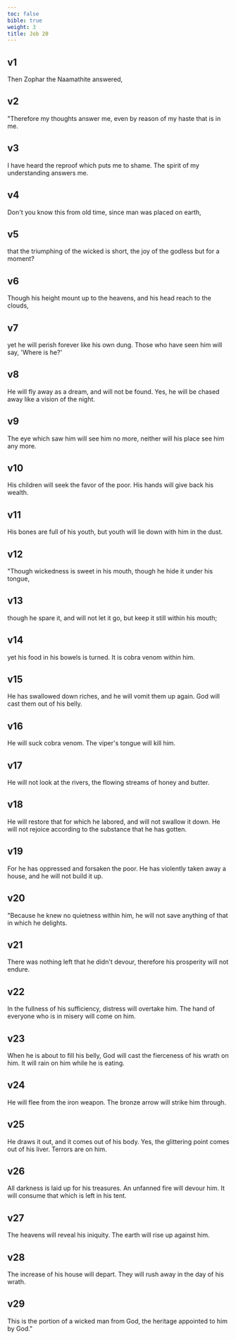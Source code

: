 ```yaml
---
toc: false
bible: true
weight: 3
title: Job 20
---
```




## v1 
Then Zophar the Naamathite answered, 

## v2 
"Therefore my thoughts answer me, even by reason of my haste that is in me. 

## v3 
I have heard the reproof which puts me to shame. The spirit of my understanding answers me. 

## v4 
Don't you know this from old time, since man was placed on earth, 

## v5 
that the triumphing of the wicked is short, the joy of the godless but for a moment? 

## v6 
Though his height mount up to the heavens, and his head reach to the clouds, 

## v7 
yet he will perish forever like his own dung. Those who have seen him will say, 'Where is he?' 

## v8 
He will fly away as a dream, and will not be found. Yes, he will be chased away like a vision of the night. 

## v9 
The eye which saw him will see him no more, neither will his place see him any more. 

## v10 
His children will seek the favor of the poor. His hands will give back his wealth. 

## v11 
His bones are full of his youth, but youth will lie down with him in the dust. 

## v12 
"Though wickedness is sweet in his mouth, though he hide it under his tongue, 

## v13 
though he spare it, and will not let it go, but keep it still within his mouth; 

## v14 
yet his food in his bowels is turned. It is cobra venom within him. 

## v15 
He has swallowed down riches, and he will vomit them up again. God will cast them out of his belly. 

## v16 
He will suck cobra venom. The viper's tongue will kill him. 

## v17 
He will not look at the rivers, the flowing streams of honey and butter. 

## v18 
He will restore that for which he labored, and will not swallow it down. He will not rejoice according to the substance that he has gotten. 

## v19 
For he has oppressed and forsaken the poor. He has violently taken away a house, and he will not build it up. 

## v20 
"Because he knew no quietness within him, he will not save anything of that in which he delights. 

## v21 
There was nothing left that he didn't devour, therefore his prosperity will not endure. 

## v22 
In the fullness of his sufficiency, distress will overtake him. The hand of everyone who is in misery will come on him. 

## v23 
When he is about to fill his belly, God will cast the fierceness of his wrath on him. It will rain on him while he is eating. 

## v24 
He will flee from the iron weapon. The bronze arrow will strike him through. 

## v25 
He draws it out, and it comes out of his body. Yes, the glittering point comes out of his liver. Terrors are on him. 

## v26 
All darkness is laid up for his treasures. An unfanned fire will devour him. It will consume that which is left in his tent. 

## v27 
The heavens will reveal his iniquity. The earth will rise up against him. 

## v28 
The increase of his house will depart. They will rush away in the day of his wrath. 

## v29 
This is the portion of a wicked man from God, the heritage appointed to him by God."
